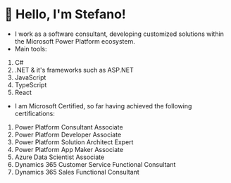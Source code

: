 # 👋 Hello, I'm Stefano!

- I work as a software consultant, developing customized solutions within the Microsoft Power Platform ecosystem.
- Main tools:
1. C#
2. .NET & it's frameworks such as ASP.NET
3. JavaScript
4. TypeScript
5. React

- I am Microsoft Certified, so far having achieved the following certifications:
1. Power Platform Consultant Associate
2. Power Platform Developer Associate
3. Power Platform Solution Architect Expert
4. Power Platform App Maker Associate
5. Azure Data Scientist Associate
6. Dynamics 365 Customer Service Functional Consultant
7. Dynamics 365 Sales Functional Consultant
